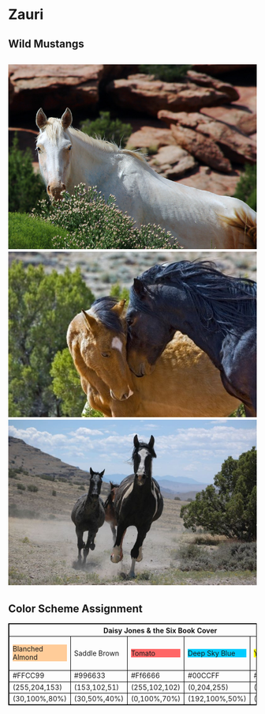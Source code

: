 # Zauri
<h2> Wild Mustangs <h2>
<img src="mustang-image-one.jpg"
	alt="cremello mustang stallion watching his herd" />
<img src="mustang-image-two.jpg"
	alt="a female and male wild mustang touch noses"/>
<img src="mustang-image-three.jpg"
	alt="three wild mustangs running together"/>
<h2>Color Scheme Assignment</h2>
 <style>
    table, tr, td {
        border: 1px solid black;
    }
</style>
<table>
	<tr>
		<th colspan="5">Daisy Jones & the Six Book Cover</th>
	</tr>
	<tr>
		<td><p style="background-color:rgb(255,204,153);"> Blanched Almond</p></td>
<td><p style=“background-color:rgb(153,102,51);”>Saddle Brown</p></td>
		<td><p style="background-color:rgb(255,102,102);">Tomato</p></td>
		<td><p style= "background-color:rgb(0,204,255);">Deep Sky Blue</p></td>
		<td><p style= "background-color:rgb(255,255,0);">Yellow</p></td>
	</tr>
	<tr>
		<td>#FFCC99</td>
		<td>#996633</td>
		<td>#Ff6666</td>
		<td>#00CCFF</td>
		<td>#FFFF00</td>
	</tr>
	<tr>
		<td>(255,204,153)</td>
		<td>(153,102,51)</td>
		<td>(255,102,102)</td>
		<td>(0,204,255)</td>
		<td>(255,255,0)</td>
	</tr>
	<tr>
		<td>(30,100%,80%)</td>
		<td>(30,50%,40%)</td>
		<td>(0,100%,70%)</td>
		<td>(192,100%,50%)</td>
		<td>(60,100%,50%)</td>
	</tr>

